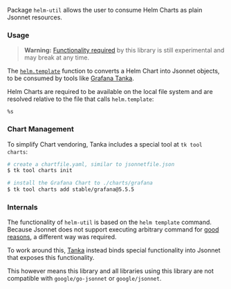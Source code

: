 Package `helm-util` allows the user to consume Helm Charts as plain Jsonnet resources.

### Usage

> **Warning:** [Functionality required](#internals) by this library is still
> experimental and may break at any time.

The [`helm.template`](#fn-helmtemplate) function to converts a Helm Chart into Jsonnet objects,
to be consumed by tools like [Grafana Tanka](https://tanka.dev).

Helm Charts are required to be available on the local file system and are
resolved relative to the file that calls `helm.template`:

```jsonnet
%s
```

### Chart Management

To simplify Chart vendoring, Tanka includes a special tool at `tk tool charts`:

```bash
# create a chartfile.yaml, similar to jsonnetfile.json
$ tk tool charts init

# install the Grafana Chart to ./charts/grafana
$ tk tool charts add stable/grafana@5.5.5
```

### Internals

The functionality of `helm-util` is based on the `helm template` command.
Because Jsonnet does not support executing arbitrary command for [good
reasons](https://jsonnet.org/ref/language.html#independence-from-the-environment-hermeticity),
a different way was required.

To work around this, [Tanka](https://tanka.dev) instead binds special
functionality into Jsonnet that exposes this functionality.

This however means this library and all libraries using this library are not
compatible with `google/go-jsonnet` or `google/jsonnet`.
